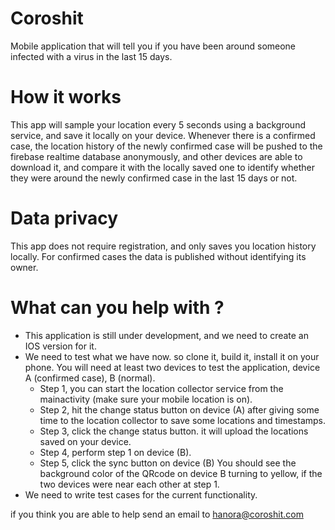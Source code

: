 # Coroshit
Mobile application that will tell you if you have been around someone infected with a virus in the last 15 days.
# How it works
This app will sample your location every 5 seconds using a background service, and save it locally on your device. Whenever there is a confirmed case, the location history of the newly confirmed case will be pushed to the firebase realtime database anonymously, and other devices are able to download it, and compare it with the locally saved one to identify whether they were around the newly confirmed case in the last 15 days or not.

# Data privacy
This app does not require registration, and only saves you location history locally. For confirmed cases the data is published without identifying its owner. 

# What can you help with ?
- This application is still under development, and we need to create an IOS version for it.
- We need to test what we have now. so clone it, build it, install it on your phone. You will need at least two devices to test the application, device A (confirmed case), B (normal). 
  - Step 1, you can start the location collector service from the mainactivity (make sure your mobile location is on).
  - Step 2, hit the change status button on device (A) after giving some time to the location collector to save some locations and timestamps.
  - Step 3, click the change status button. it will upload the locations saved on your device.
  - Step 4, perform step 1 on device (B).
  - Step 5, click the sync button on device (B)
  You should see the background color of the QRcode on device B turning to yellow, if the two devices were near each other at step 1.
- We need to write test cases for the current functionality. 

if you think you are able to help send an email to hanora@coroshit.com
